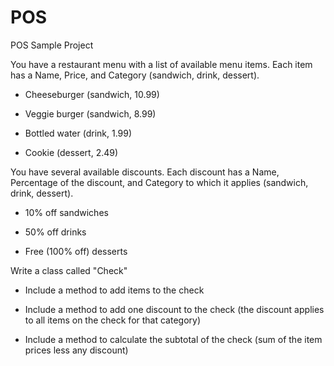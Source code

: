 # POS
POS
Sample Project

You have a restaurant menu with a list of available menu items. Each item has a Name, Price, and Category (sandwich, drink, dessert).

- Cheeseburger (sandwich, 10.99)

- Veggie burger (sandwich, 8.99)

- Bottled water (drink, 1.99)

- Cookie (dessert, 2.49)



You have several available discounts. Each discount has a Name, Percentage of the discount, and Category to which it applies (sandwich, drink, dessert).

- 10% off sandwiches

- 50% off drinks

- Free (100% off) desserts



Write a class called "Check"

- Include a method to add items to the check

- Include a method to add one discount to the check (the discount applies to all items on the check for that category)

- Include a method to calculate the subtotal of the check (sum of the item prices less any discount)
